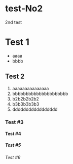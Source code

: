 # test-No2
2nd test
# Test 1
- aaaa
- bbbb

## Test 2
1. aaaaaaaaaaaaaaa
1. bbbbbbbbbbbbbbbbbbbbb
  1. b2b2b2b2b2
  1. b3b3b3b3b3
1. ddddddddddddddddd

### Test #3
#### Test #4
##### Test #5
###### Test #6
